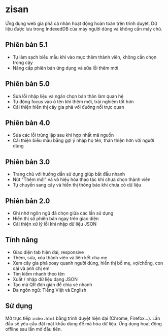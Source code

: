 # zisan

Ứng dụng web gia phả cá nhân hoạt động hoàn toàn trên trình duyệt. Dữ liệu được lưu trong IndexedDB của máy người dùng và không cần máy chủ.

## Phiên bản 5.1

- Tự làm sạch biểu mẫu khi vào mục thêm thành viên, không cần chọn trong cây
- Nâng cấp phiên bản ứng dụng và sửa lỗi thêm mới

## Phiên bản 5.0

- Sửa lỗi nhập liệu và ngăn chọn bản thân làm quan hệ
- Tự động focus vào ô tên khi thêm mới, trải nghiệm tốt hơn
- Cải thiện hiển thị cây gia phả với đường nối trực quan

## Phiên bản 4.0

- Sửa các lỗi trùng lặp sau khi hợp nhất mã nguồn
- Cải thiện biểu mẫu bằng gợi ý nhập họ tên, thân thiện hơn với người dùng

## Phiên bản 3.0

- Trang chủ với hướng dẫn sử dụng giúp bắt đầu nhanh
- Nút "Thêm mới" và vô hiệu hóa thao tác khi chưa chọn thành viên
- Tự chuyển sang cây và hiển thị thông báo khi chưa có dữ liệu

## Phiên bản 2.0

- Ghi nhớ ngôn ngữ đã chọn giữa các lần sử dụng
- Hiển thị số phiên bản ngay trên giao diện
- Cải thiện xử lý lỗi khi nhập dữ liệu JSON

## Tính năng

- Giao diện tab hiện đại, responsive
- Thêm, sửa, xóa thành viên và liên kết cha mẹ
- Xem cây gia phả xoay quanh người dùng, hiển thị bố mẹ, vợ/chồng, con cái và anh chị em
- Tìm kiếm nhanh theo tên
- Xuất / nhập dữ liệu dạng JSON
- Tạo mã QR đơn giản để chia sẻ nhanh
- Đa ngôn ngữ: Tiếng Việt và English

## Sử dụng
Mở trực tiếp `index.html` bằng trình duyệt hiện đại (Chrome, Firefox...). Lần đầu sẽ yêu cầu đặt mật khẩu dùng để mã hóa dữ liệu. Ứng dụng hoạt động offline sau lần mở đầu tiên.
